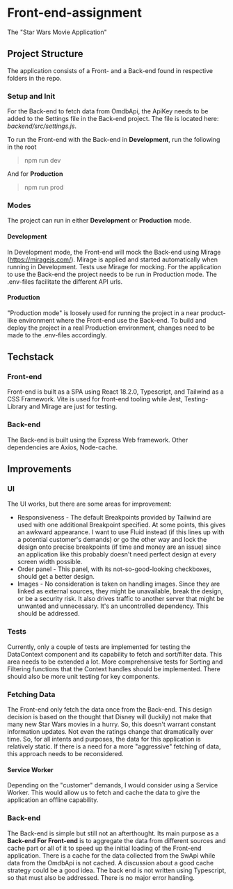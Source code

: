 # Front-end-assignment

The "Star Wars Movie Application"

## Project Structure

The application consists of a Front- and a Back-end found in respective folders in the repo.

### Setup and Init

For the Back-end to fetch data from OmdbApi, the ApiKey needs to be added to the Settings file in the Back-end project. The file is located here: _backend/src/settings.js_.

To run the Front-end with the Back-end in **Development**, run the following in the root

> npm run dev

And for **Production**

> npm run prod

### Modes

The project can run in either **Development** or **Production** mode.

#### Development

In Development mode, the Front-end will mock the Back-end using Mirage (https://miragejs.com/). Mirage is applied and started automatically when running in Development. Tests use Mirage for mocking. For the application to use the Back-end the project needs to be run in Production mode.
The .env-files facilitate the different API urls.

#### Production

"Production mode" is loosely used for running the project in a near product-like environment where the Front-end use the Back-end. To build and deploy the project in a real Production environment, changes need to be made to the .env-files accordingly.

## Techstack

### Front-end

Front-end is built as a SPA using React 18.2.0, Typescript, and Tailwind as a CSS Framework. Vite is used for front-end tooling while Jest, Testing-Library and Mirage are just for testing.

### Back-end

The Back-end is built using the Express Web framework. Other dependencies are Axios, Node-cache.

## Improvements

### UI

The UI works, but there are some areas for improvement:

<ul>
  <li>Responsiveness - The default Breakpoints provided by Tailwind are used with one additional Breakpoint specified. At some points, this gives an awkward appearance. I want to use Fluid instead (if this lines up with a potential customer's demands) or go the other way and lock the design onto precise breakpoints (if time and money are an issue) since an application like this probably doesn't need perfect design at every screen width possible.</li>
  <li>Order panel - This panel, with its not-so-good-looking checkboxes, should get a better design.</li>
  <li>Images - No consideration is taken on handling images. Since they are linked as external sources, they might be unavailable, break the design, or be a security risk. It also drives traffic to another server that might be unwanted and unnecessary. It's an uncontrolled dependency. This should be addressed.</li>
</ul>

### Tests

Currently, only a couple of tests are implemented for testing the DataContext component and its capability to fetch and sort/filter data. This area needs to be extended a lot. More comprehensive tests for Sorting and Filtering functions that the Context handles should be implemented. There should also be more unit testing for key components.

### Fetching Data

The Front-end only fetch the data once from the Back-end. This design decision is based on the thought that Disney will (luckily) not make that many new Star Wars movies in a hurry. So, this doesn't warrant constant information updates. Not even the ratings change that dramatically over time. So, for all intents and purposes, the data for this application is relatively static. If there is a need for a more "aggressive" fetching of data, this approach needs to be reconsidered.

#### Service Worker
Depending on the "customer" demands, I would consider using a Service Worker. This would allow us to fetch and cache the data to give the application an offline capability. 

### Back-end

The Back-end is simple but still not an afterthought. Its main purpose as a **Back-end For Front-end** is to aggregate the data from different sources and cache part or all of it to speed up the initial loading of the Front-end application. There is a cache for the data collected from the SwApi while data from the OmdbApi is not cached. A discussion about a good cache strategy could be a good idea.
The back end is not written using Typescript, so that must also be addressed.
There is no major error handling.
